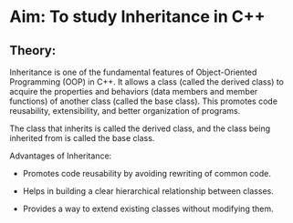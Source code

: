 # Aim: To study Inheritance in C++

## Theory: 

Inheritance is one of the fundamental features of Object-Oriented Programming (OOP) in C++.
It allows a class (called the derived class) to acquire the properties and behaviors (data members and member functions) of another class (called the base class). This promotes code reusability, extensibility, and better organization of programs.

The class that inherits is called the derived class, and the class being inherited from is called the base class.

Advantages of Inheritance:

- Promotes code reusability by avoiding rewriting of common code.

- Helps in building a clear hierarchical relationship between classes.

- Provides a way to extend existing classes without modifying them.

